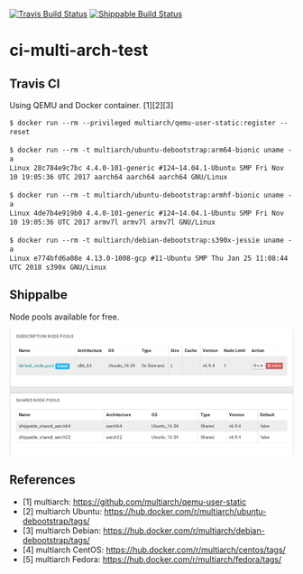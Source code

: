[![Travis Build Status](https://travis-ci.org/junaruga/ci-multi-arch-test.svg?branch=master)](https://travis-ci.org/junaruga/ci-multi-arch-test)
[![Shippable Build Status](https://api.shippable.com/projects/5bcc7f4a5a66a20600226e18/badge?branch=master)](https://app.shippable.com/github/junaruga/ci-multi-arch-test/runs?branchName=master)

# ci-multi-arch-test

## Travis CI

Using QEMU and Docker container. [1][2][3]

```
$ docker run --rm --privileged multiarch/qemu-user-static:register --reset

$ docker run --rm -t multiarch/ubuntu-debootstrap:arm64-bionic uname -a
Linux 28c784e9c7bc 4.4.0-101-generic #124~14.04.1-Ubuntu SMP Fri Nov 10 19:05:36 UTC 2017 aarch64 aarch64 aarch64 GNU/Linux

$ docker run --rm -t multiarch/ubuntu-debootstrap:armhf-bionic uname -a
Linux 4de7b4e919b0 4.4.0-101-generic #124~14.04.1-Ubuntu SMP Fri Nov 10 19:05:36 UTC 2017 armv7l armv7l armv7l GNU/Linux

$ docker run --rm -t multiarch/debian-debootstrap:s390x-jessie uname -a
Linux e774bfd6a08e 4.13.0-1008-gcp #11-Ubuntu SMP Thu Jan 25 11:08:44 UTC 2018 s390x GNU/Linux
```

## Shippalbe

Node pools available for free.

![alt text](resources/shippable_node_pools.png "Shippable node pools")

## References

* [1] multiarch: https://github.com/multiarch/qemu-user-static
* [2] multiarch Ubuntu: https://hub.docker.com/r/multiarch/ubuntu-debootstrap/tags/
* [3] multiarch Debian: https://hub.docker.com/r/multiarch/debian-debootstrap/tags/
* [4] multiarch CentOS: https://hub.docker.com/r/multiarch/centos/tags/
* [5] multiarch Fedora: https://hub.docker.com/r/multiarch/fedora/tags/
